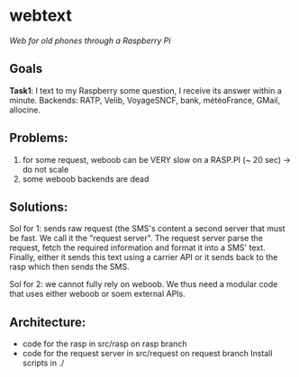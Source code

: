 webtext
=======

*Web for old phones through a Raspberry Pi*

## Goals
**Task1**: I text to my Raspberry some question,
I receive its answer within a minute.
Backends: RATP, Velib, VoyageSNCF, bank, météoFrance, GMail, allocine.

## Problems:
1. for some request, weboob can be VERY slow on a RASP.PI (~ 20 sec) -> do not scale
2. some weboob backends are dead

## Solutions: 
Sol for 1: sends raw request (the SMS's content a second server that must be
fast. We call it the "request server". The request server parse the request, fetch the
required information and format it into a SMS' text. Finally, either it sends
this text using a carrier API or it sends back to the rasp which then sends the SMS.

Sol for 2:  we cannot fully rely on weboob. We thus need a modular code that uses
either weboob or soem external APIs.


## Architecture:
- code for the rasp in src/rasp on rasp branch
- code for the request server in src/request on request branch
Install scripts in ./